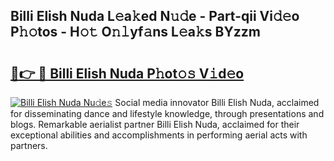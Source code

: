 ## Billi Elish Nuda L𝚎a𝚔ed N𝚞𝚍e - Part-qii Vi𝚍𝚎o P𝚑𝚘tos - H𝚘𝚝 O𝚗𝚕yf𝚊ns L𝚎a𝚔s BYzzm

# <h2><a href="http://kfefdh.oniu.top/?m=Billi+Elish+Nuda">🔗👉 🔴 Billi Elish Nuda P𝚑ot𝚘𝚜 V𝚒d𝚎o</a></h2>

[![Billi Elish Nuda Nu𝚍e𝚜](https://i.imgur.com/0qMVB7G.gif)](http://kfefdh.oniu.top/?m=Billi+Elish+Nuda)
Social media innovator Billi Elish Nuda, acclaimed for disseminating dance and lifestyle knowledge, through presentations and blogs. Remarkable aerialist partner Billi Elish Nuda, acclaimed for their exceptional abilities and accomplishments in performing aerial acts with partners.  
